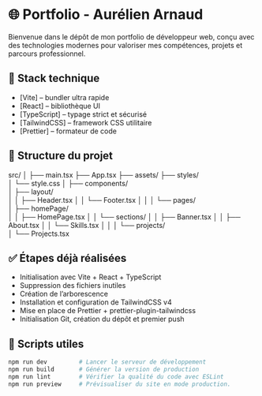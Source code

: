 # 🌐 Portfolio - Aurélien Arnaud

Bienvenue dans le dépôt de mon portfolio de développeur web, conçu avec des technologies modernes pour valoriser mes compétences, projets et parcours professionnel.

## 🚀 Stack technique

- [Vite] – bundler ultra rapide
- [React] – bibliothèque UI
- [TypeScript] – typage strict et sécurisé
- [TailwindCSS] – framework CSS utilitaire
- [Prettier] – formateur de code

## 📁 Structure du projet

src/
│
├── main.tsx
├── App.tsx
├── assets/
├── styles/  
│ └── style.css
│
├── components/  
│ ├── layout/  
│ │ ├── Header.tsx
│ │ └── Footer.tsx
│ │
│ └── pages/  
│   ├── homePage/  
│   │   ├── HomePage.tsx
│   │   └── sections/
│   │    ├── Banner.tsx
│   │    ├── About.tsx
│   │    └── Skills.tsx
│   │
│   └── projects/  
│     └── Projects.tsx

## ✅ Étapes déjà réalisées

- Initialisation avec Vite + React + TypeScript
- Suppression des fichiers inutiles
- Création de l’arborescence
- Installation et configuration de TailwindCSS v4
- Mise en place de Prettier + prettier-plugin-tailwindcss
- Initialisation Git, création du dépôt et premier push

## 🔧 Scripts utiles

```bash
npm run dev         # Lancer le serveur de développement
npm run build       # Générer la version de production
npm run lint        # Vérifier la qualité du code avec ESLint
npm run preview     # Prévisualiser du site en mode production.